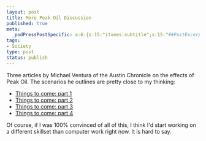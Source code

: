 ```yaml
--- 
layout: post
title: More Peak Oil Discussion
published: true
meta: 
  _podPressPostSpecific: a:6:{s:15:"itunes:subtitle";s:15:"##PostExcerpt##";s:14:"itunes:summary";s:15:"##PostExcerpt##";s:15:"itunes:keywords";s:17:"##WordPressCats##";s:13:"itunes:author";s:10:"##Global##";s:15:"itunes:explicit";s:2:"No";s:12:"itunes:block";s:2:"No";}
tags: 
- Society
type: post
status: publish
---
```

Three articles by Michael Ventura of the Austin Chronicle on the effects of Peak Oil. The scenarios he outlines are pretty close to my thinking:
<ul>
	<li><a href="http://www.austinchronicle.com/issues/dispatch/2005-09-30/cols_ventura.html">Things to come: part 1</a></li>
	<li><a href="http://www.austinchronicle.com/issues/dispatch/2005-10-14/cols_ventura.html">Things to come: part 2</a></li>
	<li><a href="http://www.austinchronicle.com/issues/dispatch/2005-10-28/cols_ventura.html">Things to come: part 3</a></li>
	<li><a href="http://www.austinchronicle.com/issues/dispatch/2005-11-11/cols_ventura.html">Things to come: part 4</a></li>
</ul>
Of course, if I was 100% convinced of all of this, I think I'd start working on a different skillset than computer work right now. It is hard to say.
